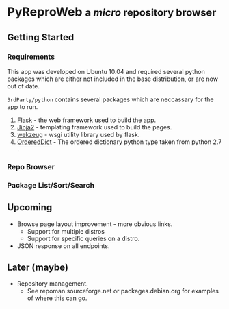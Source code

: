# PyReproWeb <small>a _micro_ repository browser</small>

## Getting Started

### Requirements

This app was developed on Ubuntu 10.04 and required several python packages which are either not included in the base distribution, or are now out of date.

`3rdParty/python` contains several packages which are neccassary for the app to run.

1. [Flask](http://flask.pocoo.org/docs/) - the web framework used to build the app.
1. [Jinja2](http://jinja.pocoo.org/docs/) - templating framework used to build the pages.
1. [wekzeug](http://werkzeug.pocoo.org/) - wsgi utility library used by flask.
1. [OrderedDict](http://docs.python.org/2/library/collections.html#collections.OrderedDict) - 
   The ordered dictionary python type taken from python 2.7 .

### Repo Browser

### Package List/Sort/Search

## Upcoming

* Browse page layout improvement - more obvious links. 
	* Support for multiple distros
	* Support for specific queries on a distro. 
* JSON response on all endpoints.


## Later (maybe)

* Repository management. 
	* See repoman.sourceforge.net or packages.debian.org for examples of where this can go.
	
